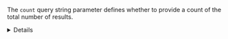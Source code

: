 The `count` query string parameter defines whether to provide a count of the total number of results.

<details>
<summary>Details</summary>

To request a count, use:

```
?count=true
```

The count will be returned in the `Total-Count` header, for example:

```
200 OK
Total-Count: 78
```

*Note that when the `filter` query string parameter is set, the total number of results returned in the `Total-Count`
header reflects the filtered result set.*

</details>